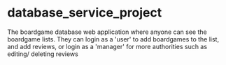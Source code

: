 # database_service_project
The boardgame database web application where anyone can see the boardgame lists. They can login as a 'user' to add boardgames to the list, and add reviews, or login as a 'manager' for more authorities such as editing/ deleting reviews
